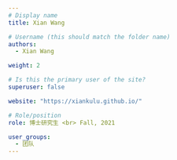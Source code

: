 ```yaml
---
# Display name
title: Xian Wang

# Username (this should match the folder name)
authors:
  - Xian Wang

weight: 2

# Is this the primary user of the site?
superuser: false

website: "https://xiankulu.github.io/"

# Role/position
role: 博士研究生 <br> Fall, 2021

user_groups:
  - 团队
---
```

